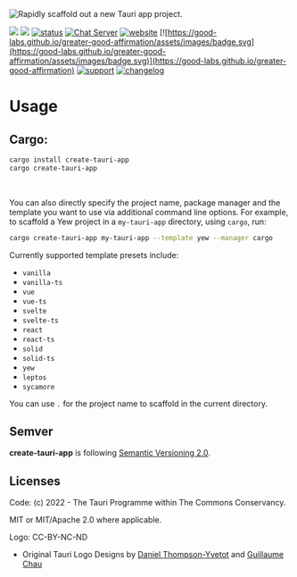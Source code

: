 <img src="https://github.com/tauri-apps/create-tauri-app/raw/dev/.github/splash.png" alt="Rapidly scaffold out a new Tauri app project." />

[![](https://img.shields.io/crates/v/create-tauri-app)](https://crates.io/crates/create-tauri-app)
[![](https://img.shields.io/npm/v/create-tauri-app.svg)](https://www.npmjs.com/package/create-tauri-app)
[![status](https://img.shields.io/badge/status-stable-blue.svg)](https://github.com/tauri-apps/tauri)
[![Chat Server](https://img.shields.io/badge/chat-discord-7289da.svg)](https://discord.gg/SpmNs4S)
[![website](https://img.shields.io/badge/website-tauri.app-purple.svg)](https://tauri.app)
[![https://good-labs.github.io/greater-good-affirmation/assets/images/badge.svg](https://good-labs.github.io/greater-good-affirmation/assets/images/badge.svg)](https://good-labs.github.io/greater-good-affirmation)
[![support](https://img.shields.io/badge/sponsor-Open%20Collective-blue.svg)](https://opencollective.com/tauri)
[![changelog](https://img.shields.io/badge/CHANGELOG-yellowgreen)](./CHANGELOG.md)

# Usage

## Cargo:

``` bash
cargo install create-tauri-app
cargo create-tauri-app
```

<br>

You can also directly specify the project name, package manager and the template you want to use via additional command line options. For example, to scaffold a Yew project in a `my-tauri-app` directory, using `cargo`, run:

```bash
cargo create-tauri-app my-tauri-app --template yew --manager cargo
```

Currently supported template presets include:

- `vanilla`
- `vanilla-ts`
- `vue`
- `vue-ts`
- `svelte`
- `svelte-ts`
- `react`
- `react-ts`
- `solid`
- `solid-ts`
- `yew`
- `leptos`
- `sycamore`

You can use `.` for the project name to scaffold in the current directory.

## Semver
**create-tauri-app** is following [Semantic Versioning 2.0](https://semver.org/).

## Licenses
Code: (c) 2022 - The Tauri Programme within The Commons Conservancy.

MIT or MIT/Apache 2.0 where applicable.

Logo: CC-BY-NC-ND
- Original Tauri Logo Designs by [Daniel Thompson-Yvetot](https://github.com/nothingismagick) and [Guillaume Chau](https://github.com/akryum)
